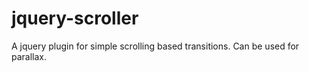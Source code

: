 jquery-scroller
===============

A jquery plugin for simple scrolling based transitions. Can be used for parallax.
